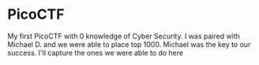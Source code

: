# PicoCTF
My first PicoCTF with 0 knowledge of Cyber Security.  I was paired with Michael D. and we were able to place top 1000.  Michael was the key to our success.  I'll capture the ones we were able to do here
